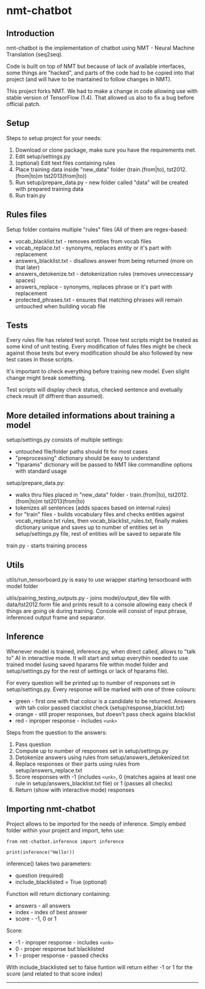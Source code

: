 nmt-chatbot
===================


Introduction
-------------

nmt-chatbot is the implementation of chatbot using NMT - Neural Machine Translation (seq2seq).

Code is built on top of NMT but because of lack of available interfaces, some things are "hacked", and parts of the code had to be copied into that project (and will have to be mantained to follow changes in NMT).

This project forks NMT. We had to make a change in code allowing use with stable version of TensorFlow (1.4). That allowed us also to fix a bug before official patch.



Setup
-------------

Steps to setup project for your needs:

 1. Download or clone package, make sure you have the requirements met.
 2. Edit setup/settings.py
 3. (optional) Edit text files containing rules
 4. Place training data inside "new_data" folder (train.(from|to), tst2012.(from|to)m tst2013(from|to))
 7. Run setup/prepare_data.py - new folder called "data" will be created with prepared training data
 8. Run train.py



Rules files
-------------

Setup folder contains multiple "rules" files (All of them are regex-based:

 - vocab_blacklist.txt - removes entities from vocab files
 - vocab_replace.txt - synonyms, replaces entity or it's part with replacement
 - answers_blacklist.txt - disallows answer from being returned (more on that later)
 - answers_detokenize.txt - detokenization rules (removes unneccessary spaces)
 - answers_replace - synonyms, replaces phrase or it's part with replacement
 - protected_phrases.txt - ensures that matching phrases will remain untouched when building vocab file




Tests
-------------

Every rules file has related test script. Those test scripts might be treated as some kind of unit testing. Every modification of fules files might be check against those tests but every modification should be also followed by new test cases in those scripts.

It's important to check everything before training new model. Even slight change might break something.

Test scripts will display check status, checked sentence and evetually check result (if diffrent than assumed).




More detailed informations about training a model
-------------

setup/settings.py consists of multiple settings:

 - untouched file/folder paths should fit for most cases
 - "preprocessing" dictionary should be easy to understand
 - "hparams" dictionary will be passed to NMT like commandline options with standard usage

setup/prepare_data.py:

 - walks thru files placed in "new_data" folder - train.(from|to), tst2012.(from|to)m tst2013(from|to)
 - tokenizes all sentences (adds spaces based on internal rules)
 - for "train" files - builds vocabulary files and checks entities against vocab_replace.txt rules, then vocab_blacklist_rules.txt, finally makes dictionary unique and saves up to number of entities set in setup/settings.py file, rest of entities will be saved to separate file

train.py - starts training process




Utils
-------------

utils/run_tensorboard.py is easy to use wrapper starting tensorboard with model folder

utils/pairing_testing_outputs.py - joins model/output_dev file with data/tst2012.form file and prints result to a console allowing easy check if things are going ok during training. Console will consist of input phrase, inferenced output frame and separator.



Inference
-------------

Whenever model is trained, inference.py, when direct called, allows to "talk to" AI in interactive mode. It will start and setup everythin needed to use trained model (using saved hparams file within model folder and setup/settings.py for the rest of settings or lack of hparams file).

For every question will be printed up to number of responses set in setup/settings.py. Every response will be marked with one of three colours:

 - green - first one with that colour is a candidate  to be returned. Answers with tah color passed clacklist check (setup/response_blacklist.txt)
 - orange - still proper responses, but doesn't pass check agains blacklist
 - red - inproper response - includes `<unk>`

Steps from the question to the answers:

 1. Pass question
 2. Compute up to number of responses set in setup/settings.py
 3. Detokenize answers using rules from setup/answers_detokenized.txt
 3. Replace responses or their parts using rules from setup/answers_replace.txt
 4. Score responses with -1 (includes `<unk>`, 0 (matches agains at least one rule in setup/answers_blacklist.txt file) or 1 (passes all checks)
 5. Return (show with interactive mode) responses



Importing nmt-chatbot
-------------

Project allows to be imported for the needs of inference. Simply embed folder within your project and import, tehn use:

    from nmt-chatbot.inference import inference

    print(inference("Hello!))

inference() takes two parameters:

 - question (required)
 - include_blacklisted = True (optional)

Function will return dictionary containing:

 - answers - all answers
 - index - index of best answer
 - score - -1, 0 or 1

Score:

 - -1 - inproper response - includes `<unk>`
 - 0 - proper response but blacklisted
 - 1 - proper response - passed checks

With include_blacklisted set to false funtion will return either -1 or 1 for the score (and related to that score index)


----------
